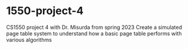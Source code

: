 # 1550-project-4
CS1550 project 4 with Dr. Misurda from spring 2023
Create a simulated page table system to understand how a basic page table performs with various algorithms
